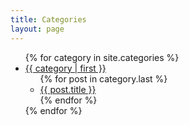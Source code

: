 ```yaml
---
title: Categories
layout: page
---
```


<div class="blog list">
    <ul>
    {% for category in site.categories %}
        <li><a name="{{ category | first }}" href="{{site.baseurl}}/category/{{ category | first }}">{{ category | first }}</a>
          <ul>
          {% for post in category.last %}
            <li><a href="{{site.baseurl}}/{{ post.url }}">{{ post.title }}</a></li>
          {% endfor %}
          </ul>
        </li>
    {% endfor %}    
    </ul>

</div>
